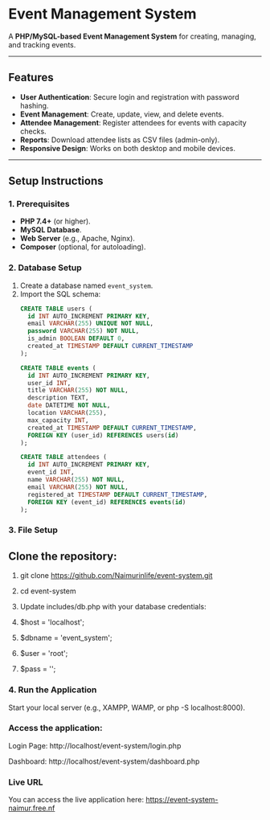 # Event Management System

A **PHP/MySQL-based Event Management System** for creating, managing, and tracking events.

---

## Features
- **User Authentication**: Secure login and registration with password hashing.
- **Event Management**: Create, update, view, and delete events.
- **Attendee Management**: Register attendees for events with capacity checks.
- **Reports**: Download attendee lists as CSV files (admin-only).
- **Responsive Design**: Works on both desktop and mobile devices.

---

## Setup Instructions

### 1. Prerequisites
- **PHP 7.4+** (or higher).
- **MySQL Database**.
- **Web Server** (e.g., Apache, Nginx).
- **Composer** (optional, for autoloading).

### 2. Database Setup
1. Create a database named `event_system`.
2. Import the SQL schema:
   ```sql
   CREATE TABLE users (
     id INT AUTO_INCREMENT PRIMARY KEY,
     email VARCHAR(255) UNIQUE NOT NULL,
     password VARCHAR(255) NOT NULL,
     is_admin BOOLEAN DEFAULT 0,
     created_at TIMESTAMP DEFAULT CURRENT_TIMESTAMP
   );

   CREATE TABLE events (
     id INT AUTO_INCREMENT PRIMARY KEY,
     user_id INT,
     title VARCHAR(255) NOT NULL,
     description TEXT,
     date DATETIME NOT NULL,
     location VARCHAR(255),
     max_capacity INT,
     created_at TIMESTAMP DEFAULT CURRENT_TIMESTAMP,
     FOREIGN KEY (user_id) REFERENCES users(id)
   );

   CREATE TABLE attendees (
     id INT AUTO_INCREMENT PRIMARY KEY,
     event_id INT,
     name VARCHAR(255) NOT NULL,
     email VARCHAR(255) NOT NULL,
     registered_at TIMESTAMP DEFAULT CURRENT_TIMESTAMP,
     FOREIGN KEY (event_id) REFERENCES events(id)
   );

### 3. File Setup
## Clone the repository:

1. git clone https://github.com/Naimurinlife/event-system.git
2. cd event-system
3. Update includes/db.php with your database credentials:

4. $host = 'localhost';
5. $dbname = 'event_system';
6. $user = 'root';
7. $pass = '';   

  ### 4. Run the Application
Start your local server (e.g., XAMPP, WAMP, or php -S localhost:8000).

### Access the application:

Login Page: http://localhost/event-system/login.php

Dashboard: http://localhost/event-system/dashboard.php

### Live URL
You can access the live application here:
https://event-system-naimur.free.nf
